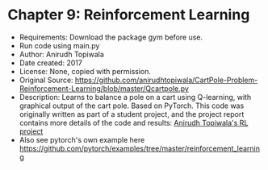 
# Chapter 9: Reinforcement Learning

* Requirements: Download the package gym before use.
* Run code using main.py
* Author: Anirudh Topiwala
* Date created: 2017
* License: None, copied with permission.
* Original Source: https://github.com/anirudhtopiwala/CartPole-Problem-Reinforcement-Learning/blob/master/Qcartpole.py
* Description: Learns to balance a pole on a cart using Q-learning, with graphical output of the cart pole. Based on PyTorch. This code was originally written as part of a student project, and the project report contains more details of the code and results: [Anirudh Topiwala's RL project](https://github.com/anirudhtopiwala/CartPole-Problem-Reinforcement-Learning)
* Also see pytorch's own  example here 
https://github.com/pytorch/examples/tree/master/reinforcement_learning
